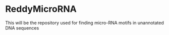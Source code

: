# ReddyMicroRNA
This will be the repository used for finding micro-RNA motifs in unannotated DNA sequences
